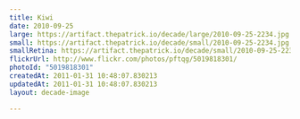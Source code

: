 ```yaml
---
title: Kiwi
date: 2010-09-25
large: https://artifact.thepatrick.io/decade/large/2010-09-25-2234.jpg
small: https://artifact.thepatrick.io/decade/small/2010-09-25-2234.jpg
smallRetina: https://artifact.thepatrick.io/decade/small/2010-09-25-2234@2x.jpg
flickrUrl: http://www.flickr.com/photos/pftqg/5019818301/
photoId: "5019818301"
createdAt: 2011-01-31 10:48:07.830213
updatedAt: 2011-01-31 10:48:07.830213
layout: decade-image

---
```


